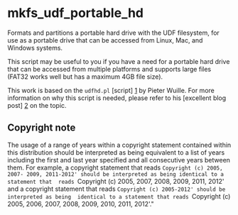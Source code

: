 mkfs_udf_portable_hd
====================

Formats and partitions a portable hard drive with the UDF filesystem, 
for use as a portable drive that can be accessed from Linux, Mac, and 
Windows systems. 

This script may be useful to you if you have a need for a portable 
hard drive that can be accessed from multiple platforms and supports 
large files (FAT32 works well but has a maximum 4GB file size). 

This work is based on the `udfhd.pl` [script] [1]  by Pieter Wuille. 
For more information on why this script is needed, please refer to 
his [excellent blog post] [2] on the topic.



Copyright note
--------------

The usage of a range of years within a copyright statement contained within 
this distribution should be interpreted as being equivalent to a list of years 
including the first and last year specified and all consecutive years between 
them. For example, a copyright statement that reads `Copyright (c) 2005, 2007-
2009, 2011-2012' should be interpreted as being identical to a statement that 
reads `Copyright (c) 2005, 2007, 2008, 2009, 2011, 2012' and a copyright 
statement that reads `Copyright (c) 2005-2012' should be interpreted as being 
identical to a statement that reads `Copyright (c) 2005, 2006, 2007, 2008, 
2009, 2010, 2011, 2012'." 

[1]: http://sipa.ulyssis.org/software/scripts/udf-harddisk/
[2]: http://sipa.ulyssis.org/2010/02/filesystems-for-portable-disks/
